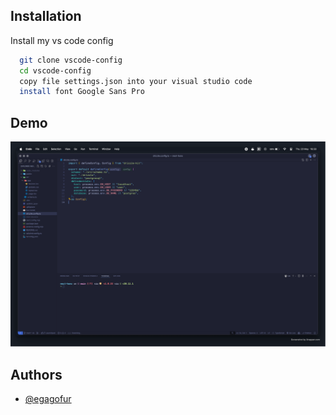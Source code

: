 ## Installation

Install my vs code config

```bash
  git clone vscode-config
  cd vscode-config
  copy file settings.json into your visual studio code
  install font Google Sans Pro
```

## Demo

![Screenshot](https://github.com/egagofur/vscode-config/blob/main/demo/image.png)

## Authors

- [@egagofur](https://www.linkedin.com/in/egagofur)
